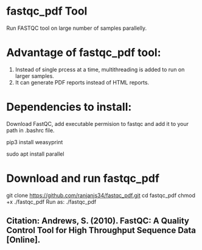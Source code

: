 # fastqc_pdf Tool
Run FASTQC tool on large number of samples parallelly.


# Advantage of fastqc_pdf tool:
1. Instead of single prcess at a time, multithreading is added to run on larger samples. 
2. It can generate PDF reports instead of HTML reports.


# Dependencies to install:
Download FastQC, add executable permision to fastqc and add it to your path in .bashrc file.

pip3 install weasyprint

sudo apt install parallel

# Download and run fastqc_pdf
git clone https://github.com/ranjanjs34/fastqc_pdf.git
cd fastqc_pdf
chmod +x ./fastqc_pdf
Run as: ./fastqc_pdf

## Citation: Andrews, S. (2010). FastQC: A Quality Control Tool for High Throughput Sequence Data [Online].
